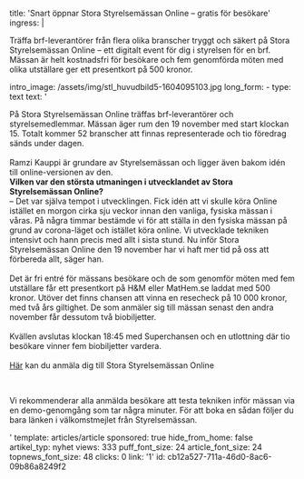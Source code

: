 title: 'Snart öppnar Stora Styrelsemässan Online – gratis för besökare'
ingress: |
  <p>Träffa brf-leverantörer från flera olika branscher tryggt och säkert på Stora Styrelsemässan Online – ett digitalt event för dig i styrelsen för en brf. Mässan är helt kostnadsfri för besökare och fem genomförda möten med olika utställare ger ett presentkort på 500 kronor.
  </p>
intro_image: /assets/img/stl_huvudbild5-1604095103.jpg
long_form:
  -
    type: text
    text: '<p>På Stora Styrelsemässan Online träffas brf-leverantörer och styrelsemedlemmar. Mässan äger rum den 19 november med start klockan 15. Totalt kommer 52 branscher att finnas representerade och tio föredrag sänds under dagen.<br><br>Ramzi Kauppi är grundare av Styrelsemässan och ligger även bakom idén till online-versionen av den.&nbsp;<br><b>Vilken var den största utmaningen i utvecklandet av Stora Styrelsemässan Online? </b><br>– Det var själva tempot i utvecklingen. Fick idén att vi skulle köra Online istället en morgon cirka sju veckor innan den vanliga, fysiska mässan i våras. På några timmar bestämde vi för att ställa in den fysiska mässan på grund av&nbsp;corona-läget och istället köra online. Vi utvecklade tekniken intensivt och hann precis med allt i sista stund. Nu inför Stora Styrelsemässan Online den 19 november har vi haft mer tid på oss att förbereda allt, säger han. <br><br>Det är fri entré för mässans besökare och de som genomför möten med fem utställare får ett presentkort på H&amp;M eller MatHem.se&nbsp;laddat med 500 kronor. Utöver det finns chansen att vinna en resecheck på 10 000 kronor, med två års giltighet. De som anmäler sig till mässan senast den andra november får dessutom två biobiljetter.&nbsp; <br><br>Kvällen avslutas klockan 18:45 med Superchansen och en utlottning där tio besökare vinner fem biobiljetter vardera.&nbsp;<br><br><a href="https://styrelsemassanonline.se/" target="_blank">Här</a> kan du anmäla dig till Stora Styrelsemässan Online&nbsp;</p><p>&nbsp;<br></p><p>Vi rekommenderar alla anmälda besökare att testa tekniken inför mässan via en demo-genomgång som tar några minuter. För att boka en sådan följer du bara länken i välkomstmejlet från Styrelsemässan.&nbsp;&nbsp;</p>'
template: articles/article
sponsored: true
hide_from_home: false
artikel_typ: nyhet
views: 333
puff_font_size: 24
article_font_size: 24
topnews_font_size: 48
clicks: 0
link: '1'
id: cb12a527-711a-46d0-8ac6-09b86a8249f2
